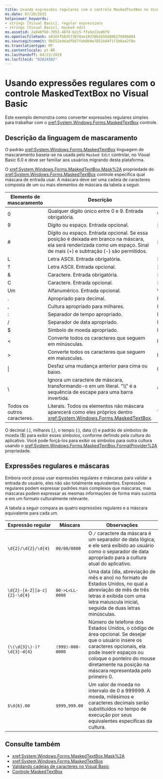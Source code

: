 ```yaml
---
title: Usando expressões regulares com o controle MaskedTextBox no Visual Basic
ms.date: 07/20/2015
helpviewer_keywords:
- strings [Visual Basic], regular expressions
- strings [Visual Basic], masked edit
ms.assetid: 2a048fb0-7053-487d-b2c5-ffa5e22ed6f9
ms.openlocfilehash: e0165fb8d573878ae19378b2656d89627680b804
ms.sourcegitcommit: 9b552addadfb57fab0b9e7852ed4f1f1b8a42f8e
ms.translationtype: MT
ms.contentlocale: pt-BR
ms.lasthandoff: 04/23/2019
ms.locfileid: "62024502"
---
```

# <a name="using-regular-expressions-with-the-maskedtextbox-control-in-visual-basic"></a>Usando expressões regulares com o controle MaskedTextBox no Visual Basic
Este exemplo demonstra como converter expressões regulares simples para trabalhar com o <xref:System.Windows.Forms.MaskedTextBox> controle.  
  
## <a name="description-of-the-masking-language"></a>Descrição da linguagem de mascaramento  
 O padrão <xref:System.Windows.Forms.MaskedTextBox> linguagem de mascaramento baseia-se na usada pelo `Masked Edit` controlar, no Visual Basic 6.0 e deve ser familiar aos usuários migrando desta plataforma.  
  
 O <xref:System.Windows.Forms.MaskedTextBox.Mask%2A> propriedade do <xref:System.Windows.Forms.MaskedTextBox> controle especifica qual máscara de entrada usar. A máscara deve ser uma cadeia de caracteres composta de um ou mais elementos de máscara da tabela a seguir.  
  
|Elemento de mascaramento|Descrição|Elemento de expressão regular|  
|---------------------|-----------------|--------------------------------|  
|0|Qualquer dígito único entre 0 e 9. Entrada obrigatória.|\d|  
|9|Dígito ou espaço. Entrada opcional.|[ \d]?|  
|#|Dígito ou espaço. Entrada opcional. Se essa posição é deixada em branco na máscara, ela será renderizada como um espaço. Sinal de mais (+) e subtração (-) são permitidos.|[ \d+-]?|  
|L|Letra ASCII. Entrada obrigatória.|[a-zA-Z]|  
|?|Letra ASCII. Entrada opcional.|[a-zA-Z]?|  
|&|Caractere. Entrada obrigatória.|[\p{Ll}\p{Lu}\p{Lt}\p{Lm}\p{Lo}]|  
|C|Caractere. Entrada opcional.|[\p{Ll}\p{Lu}\p{Lt}\p{Lm}\p{Lo}]?|  
|Um|Alfanumérico. Entrada opcional.|\W|  
|.|Apropriado para decimal.|Não disponível.|  
|,|Cultura apropriado para milhares.|Não disponível.|  
|:|Separador de tempo apropriado.|Não disponível.|  
|/|Separador de data apropriado.|Não disponível.|  
|$|Símbolo de moeda apropriado.|Não disponível.|  
|\<|Converte todos os caracteres que seguem em minúsculas.|Não disponível.|  
|>|Converte todos os caracteres que seguem em maiusculas.|Não disponível.|  
|&#124;|Desfaz uma mudança anterior para cima ou baixo.|Não disponível.|  
|&#92;|Ignora um caractere de máscara, transformando-o em um literal. "\\\\" é a sequência de escape para uma barra invertida.|&#92;|  
|Todos os outros caracteres.|Literais. Todos os elementos não máscara aparecerá como eles próprios dentro <xref:System.Windows.Forms.MaskedTextBox>.|Todos os outros caracteres.|  
  
 O decimal (.), milhares (,), o tempo (:), data (/) e padrão de símbolos de moeda ($) para exibir esses símbolos, conforme definido pela cultura do aplicativo. Você pode forçá-los para exibir os símbolos para outra cultura usando o <xref:System.Windows.Forms.MaskedTextBox.FormatProvider%2A> propriedade.  
  
## <a name="regular-expressions-and-masks"></a>Expressões regulares e máscaras  
 Embora você possa usar expressões regulares e máscaras para validar a entrada do usuário, eles não são totalmente equivalentes. Expressões regulares podem expressar padrões mais complexos que máscaras, mas máscaras podem expressar as mesmas informações de forma mais sucinta e em um formato culturalmente relevante.  
  
 A tabela a seguir compara as quatro expressões regulares e a máscara equivalente para cada um.  
  
|Expressão regular|Máscara|Observações|  
|------------------------|----------|-----------|  
|`\d{2}/\d{2}/\d{4}`|`00/00/0000`|O `/` caractere da máscara é um separador de data lógica, e ele será exibido ao usuário como o separador de data apropriado para a cultura atual do aplicativo.|  
|`\d{2}-[A-Z][a-z]{2}-\d{4}`|`00->L<LL-0000`|Uma data (dia, abreviação de mês e ano) no formato de Estados Unidos, no qual a abreviação de mês de três letras é exibida com uma letra maiuscula inicial, seguida de duas letras minúsculas.|  
|`(\(\d{3}\)-)?\d{3}-d{4}`|`(999)-000-0000`|Número de telefone dos Estados Unidos, o código de área opcional. Se desejar que o usuário insere os caracteres opcionais, ela pode inserir espaços ou coloque o ponteiro do mouse diretamente na posição na máscara representada pelo primeiro 0.|  
|`$\d{6}.00`|`$999,999.00`|Um valor de moeda no intervalo de 0 a 999999. A moeda, milésimos e caracteres decimais serão substituídos no tempo de execução por seus equivalentes específicas da cultura.|  
  
## <a name="see-also"></a>Consulte também

- <xref:System.Windows.Forms.MaskedTextBox.Mask%2A>
- <xref:System.Windows.Forms.MaskedTextBox>
- [Validando cadeias de caracteres no Visual Basic](../../../../visual-basic/programming-guide/language-features/strings/validating-strings.md)
- [Controle MaskedTextBox](../../../../framework/winforms/controls/maskedtextbox-control-windows-forms.md)
